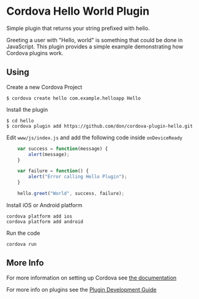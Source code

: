 # Cordova Hello World Plugin

Simple plugin that returns your string prefixed with hello.

Greeting a user with "Hello, world" is something that could be done in JavaScript. This plugin provides a simple example demonstrating how Cordova plugins work.

## Using

Create a new Cordova Project

    $ cordova create hello com.example.helloapp Hello

Install the plugin

    $ cd hello
    $ cordova plugin add https://github.com/don/cordova-plugin-hello.git


Edit `www/js/index.js` and add the following code inside `onDeviceReady`

```js
    var success = function(message) {
        alert(message);
    }

    var failure = function() {
        alert("Error calling Hello Plugin");
    }

    hello.greet("World", success, failure);
```

Install iOS or Android platform

    cordova platform add ios
    cordova platform add android

Run the code

    cordova run

## More Info

For more information on setting up Cordova see [the documentation](http://cordova.apache.org/docs/en/latest/guide/cli/index.html)

For more info on plugins see the [Plugin Development Guide](http://cordova.apache.org/docs/en/latest/guide/hybrid/plugins/index.html)
